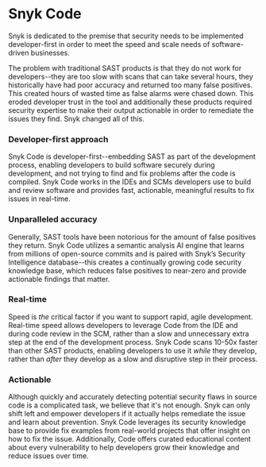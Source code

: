# Snyk Code

Snyk is dedicated to the premise that security needs to be implemented developer-first in order to meet the speed and scale needs of software-driven businesses.

The problem with traditional SAST products is that they do not work for developers--they are too slow with scans that can take several hours, they historically have had poor accuracy and returned too many false positives. This created hours of wasted time as false alarms were chased down. This eroded developer trust in the tool and additionally these products required security expertise to make their output actionable in order to remediate the issues they find. Snyk changed all of this.

### Developer-first approach

Snyk Code is developer-first--embedding SAST as part of the development process, enabling developers to build software securely during development, and not trying to find and fix problems after the code is compiled. Snyk Code works in the IDEs and SCMs developers use to build and review software and provides fast, actionable, meaningful results to fix issues in real-time.

### Unparalleled accuracy

Generally, SAST tools have been notorious for the amount of false positives they return. Snyk Code utilizes a semantic analysis AI engine that learns from millions of open-source commits and is paired with Snyk’s Security Intelligence database--this creates a continually growing code security knowledge base, which reduces false positives to near-zero and provide actionable findings that matter.

### Real-time

Speed is _the_ critical factor if you want to support rapid, agile development. Real-time speed allows developers to leverage Code from the IDE and during code review in the SCM, rather than a slow and unnecessary extra step at the end of the development process. Snyk Code scans 10-50x faster than other SAST products, enabling developers to use it _while_ they develop, rather than _after_ they develop as a slow and disruptive step in their process.

### Actionable

Although quickly and accurately detecting potential security flaws in source code is a complicated task, we believe that it's not enough. Snyk can only shift left and empower developers if it actually helps remediate the issue and learn about prevention. Snyk Code leverages its security knowledge base to provide fix examples from real-world projects that offer insight on how to fix the issue. Additionally, Code offers curated educational content about every vulnerability to help developers grow their knowledge and reduce issues over time.
